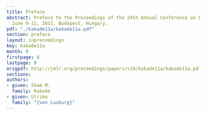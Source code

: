 ```yaml
---
title: Preface
abstract: Preface to the Proceedings of the 24th Annual Conference on Learning Theory
  June 9-11, 2011, Budapest, Hungary.
pdf: "./kakade11a/kakade11a.pdf"
section: preface
layout: inproceedings
key: kakade11a
month: 0
firstpage: 0
lastpage: 0
origpdf: http://jmlr.org/proceedings/papers/v19/kakade11a/kakade11a.pdf
sections: 
authors:
- given: Sham M.
  family: Kakade
- given: Ulrike
  family: "{von Luxburg}"
---
```

